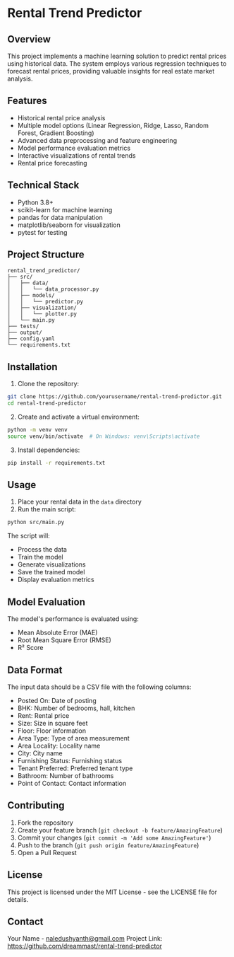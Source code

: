 
# Rental Trend Predictor

## Overview
This project implements a machine learning solution to predict rental prices using historical data. The system employs various regression techniques to forecast rental prices, providing valuable insights for real estate market analysis.

## Features
- Historical rental price analysis
- Multiple model options (Linear Regression, Ridge, Lasso, Random Forest, Gradient Boosting)
- Advanced data preprocessing and feature engineering
- Model performance evaluation metrics
- Interactive visualizations of rental trends
- Rental price forecasting

## Technical Stack
- Python 3.8+
- scikit-learn for machine learning
- pandas for data manipulation
- matplotlib/seaborn for visualization
- pytest for testing

## Project Structure
```
rental_trend_predictor/
├── src/
│   ├── data/
│   │   └── data_processor.py
│   ├── models/
│   │   └── predictor.py
│   ├── visualization/
│   │   └── plotter.py
│   └── main.py
├── tests/
├── output/
├── config.yaml
└── requirements.txt
```

## Installation
1. Clone the repository:
```bash
git clone https://github.com/yourusername/rental-trend-predictor.git
cd rental-trend-predictor
```

2. Create and activate a virtual environment:
```bash
python -m venv venv
source venv/bin/activate  # On Windows: venv\Scripts\activate
```

3. Install dependencies:
```bash
pip install -r requirements.txt
```

## Usage
1. Place your rental data in the `data` directory
2. Run the main script:
```bash
python src/main.py
```

The script will:
- Process the data
- Train the model
- Generate visualizations
- Save the trained model
- Display evaluation metrics

## Model Evaluation
The model's performance is evaluated using:
- Mean Absolute Error (MAE)
- Root Mean Square Error (RMSE)
- R² Score

## Data Format
The input data should be a CSV file with the following columns:
- Posted On: Date of posting
- BHK: Number of bedrooms, hall, kitchen
- Rent: Rental price
- Size: Size in square feet
- Floor: Floor information
- Area Type: Type of area measurement
- Area Locality: Locality name
- City: City name
- Furnishing Status: Furnishing status
- Tenant Preferred: Preferred tenant type
- Bathroom: Number of bathrooms
- Point of Contact: Contact information

## Contributing
1. Fork the repository
2. Create your feature branch (`git checkout -b feature/AmazingFeature`)
3. Commit your changes (`git commit -m 'Add some AmazingFeature'`)
4. Push to the branch (`git push origin feature/AmazingFeature`)
5. Open a Pull Request

## License
This project is licensed under the MIT License - see the LICENSE file for details.

## Contact
Your Name - naledushyanth@gmail.com
Project Link: https://github.com/dreammast/rental-trend-predictor 

